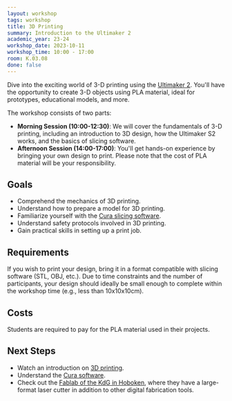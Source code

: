```yaml
---
layout: workshop
tags: workshop
title: 3D Printing
summary: Introduction to the Ultimaker 2
academic_year: 23-24
workshop_date: 2023-10-11
workshop_time: 10:00 - 17:00
room: K.03.08
done: false
---
```


Dive into the exciting world of 3-D printing using the [Ultimaker 2](https://ultimaker.com/3d-printers/s-series/ultimaker-2-connect/). You'll have the opportunity to create 3-D objects using PLA material, ideal for prototypes, educational models, and more. 

The workshop consists of two parts:

 - **Morning Session (10:00-12:30)**: We will cover the fundamentals of 3-D printing, including an introduction to 3D design, how the Ultimaker S2 works, and the basics of slicing software.
- **Afternoon Session (14:00-17:00)**: You'll get hands-on experience by bringing your own design to print. Please note that the cost of PLA material will be your responsibility.



## Goals

- Comprehend the mechanics of 3D printing.
- Understand how to prepare a model for 3D printing.
- Familiarize yourself with the [Cura slicing software](https://ultimaker.com/software/ultimaker-cura/).
- Understand safety protocols involved in 3D printing.
- Gain practical skills in setting up a print job.

## Requirements

If you wish to print your design, bring it in a format compatible with slicing software (STL, OBJ, etc.). Due to time constraints and the number of participants, your design should ideally be small enough to complete within the workshop time (e.g., less than 10x10x10cm).

## Costs

Students are required to pay for the PLA material used in their projects.


## Next Steps

- Watch an introduction on [3D printing](https://www.youtube.com/watch?v=m12bX1eEVDM).
- Understand the [Cura software](https://www.youtube.com/watch?v=qHJSz4V7DJk).
- Check out the [Fablab of the KdG in Hoboken](https://fablabkdg.be/), where they have a large-format laser cutter in addition to other digital fabrication tools.
